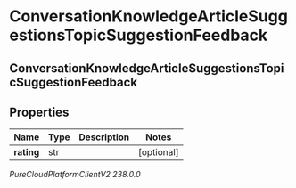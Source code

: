 # ConversationKnowledgeArticleSuggestionsTopicSuggestionFeedback

## ConversationKnowledgeArticleSuggestionsTopicSuggestionFeedback

## Properties

|Name | Type | Description | Notes|
|------------ | ------------- | ------------- | -------------|
| **rating** | str |  | [optional] |



_PureCloudPlatformClientV2 238.0.0_
